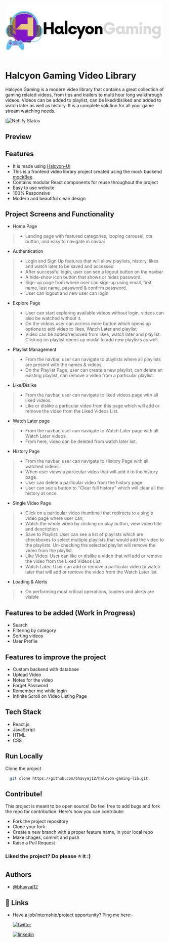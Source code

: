 <img src="src/assets/logos/light-theme-vid-logo.svg" width="500" height="auto">

# Halcyon Gaming Video Library

Halcyon Gaming is a modern video library that contains a great collection of gaming related videos, from tips and trailers to multi hour long walkthrough videos. Videos can be added to playlist, can be liked/disliked and added to watch later as well as history. It is a complete solution for all your game stream watching needs.

[![Netlify Status]()

## Preview



## Features
- It is made using [Halcyon-UI](https://github.com/bhavyaj12/HalcyonUI)
- This is a frontend video library project created using the mock backend [mockBee](https://github.com/neogcamp/mockBee).
- Contains modular React components for reuse throughout the project
- Easy to use website
- 100% Responsive
- Modern and beautiful clean design

## Project Screens and Functionality
-  Home Page
> - Landing page with featured categories, looping carousel, cta button, and easy to navigate in navbar

- Authentication
> - Login and Sign Up features that will allow playlists, history, likes and watch later to be saved and accessed
> - After successful login, user can see a logout button on the navbar
> - A hide-show icon button that shows or hides password.
> - Sign-up page from where user can sign-up using email, first name, last name, password & confirm password.
> - User can logout and new user can login

- Explore Page
> - User can start exploring available videos without login, videos can also be watched without it.
> - On the videos user can access more button which opens up options to add video to likes, Watch Later and playlist 
> - Video can be added/removed from likes, watch later and playlist. Clicking on playlist opens up modal to add new playlists as well.

- Playlist Management
> - From the navbar, user can navigate to playlists where all playlists are present with the names & videos.
> - On the Playlist Page, user can create a new playlist, can delete an existing playlist, can remove a video from a particular playlist.

- Like/Dislike
> - From the navbar, user can navigate to liked videos page with all liked videos.
> - Like or dislike a particular video from this page which will add or remove the video from the Liked Videos List.

- Watch Later page
> - From the navbar, user can navigate to Watch Later page with all Watch Later videos.
> - From here, video can be deleted from watch later list.

- History Page
> - From the navbar, user can navigate to History Page with all watched videos.
> - When user views a particular video that will add it to the history page.
> - User can delete a particular video from the history page
> - User can see a button to "Clear full history" which will clear all the history at once.

- Single Video Page
> - Click on a particular video thumbnail that redirects to a single video page where user can,
> - Watch the whole video by clicking on play button, view video title and description
> - Save to Playlist: User can see a list of playlists which are checkboxes to select multiple playlists that would add the video to the playlists. Un-checking the selected playlist will remove the video from the playlist.
> - Like Video: User can like or dislike a video that will add or remove the video from the Liked Videos List.
> - Watch Later: User can add or remove a particular video to watch later that will add or remove the video from the Watch Later list.

- Loading & Alerts
> - On performing most critical operations, loaders and alerts are visible

## Features to be added (Work in Progress)
- Search
- Filtering by category 
- Sorting videos
- User Profile

## Features to improve the project
- Custom backend with database
- Upload Video
- Notes for the video
- Forget Password
- Remember me while login
- Infinite Scroll on Video Listing Page

## Tech Stack
- React.js
- JavaScript
- HTML
- CSS

## Run Locally

Clone the project

```bash
  git clone https://github.com/bhavyaj12/halcyon-gaming-lib.git
```

## Contribute!
This project is meant to be open source! Do feel free to add bugs and fork the repo for contribution. Here's how you can contribute:
- Fork the project repository
- Clone your fork
- Create a new branch with a proper feature name, in your local repo
- Make chages, commit and push
- Raise a Pull Request

### Liked the project? Do please ⭐ it :)

## Authors

- [@bhavyaj12](https://github.com/bhavyaj12)


## 🔗 Links
- Have a job/internship/project opportunity? Ping me here:-

    [![twitter](https://img.shields.io/badge/twitter-1DA1F2?style=for-the-badge&logo=twitter&logoColor=white)](https://twitter.com/bhavzlearn) 

    [![linkedin](https://img.shields.io/badge/linkedin-0A66C2?style=for-the-badge&logo=linkedin&logoColor=white)](https://www.linkedin.com/in/bhavya-joshi-438178184)
